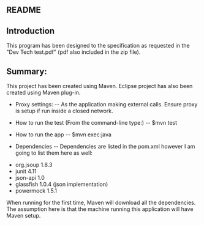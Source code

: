 README
---


Introduction
-- 
This program has been designed to the specification as requested in the "Dev Tech test.pdf" (pdf 
also included in the zip file).


Summary:
--
This project has been created using Maven. Eclipse project has also been created using Maven plug-in.


* Proxy settings:
--
As the application making external calls. Ensure proxy is setup if run inside a closed network.

* How to run the test (From the command-line type:)
-- 
$mvn test

* How to run the app
--
$mvn exec:java

* Dependencies
--
Dependencies are listed in the pom.xml however I am going to list them here as well:
- org.jsoup 1.8.3
- junit 4.11
- json-api 1.0
- glassfish 1.0.4 (json implementation)	
- powermock 1.5.1	

When running for the first time, Maven will download all the dependencies.
The assumption here is that the machine running this application will have Maven setup.
